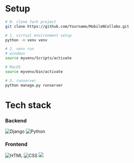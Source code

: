 # Setup

```sh
# 0. clone fork project
git clone https://github.com/Yourname/MobileNCollabo.git

# 1. virtual environment setup
python -m venv venv

# 2. venv run
# windows
source myvenv/Scripts/activate

# MacOS
source myvenv/bin/activate

# 3. runserver
python manage.py runserver
```

# Tech stack

### Backend

<img alt="Django" src ="https://img.shields.io/badge/Django-092E20.svg?&style=for-the-badge&logo=Django&logoColor=white"/> <img alt="Python" src ="https://img.shields.io/badge/Python-3776AB.svg?&style=for-the-badge&logo=Python&logoColor=white"/>

### Frontend

<img alt="HTML" src ="https://img.shields.io/badge/HTML5-E34F26.svg?&style=for-the-badge&logo=HTML&logoColor=white"/> <img alt="CSS" src ="https://img.shields.io/badge/CSS3-1572B6.svg?&style=for-the-badge&logo=CSS3&logoColor=white"/> <img src="https://img.shields.io/badge/JavaScript-F7DF1E?style=for-the-badge&logo=JavaScript&logoColor=white">
